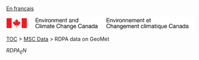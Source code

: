 [En français](geomet-rdpa_fr.md)

![ECCC logo](../../img_eccc-logo.png)

[TOC](../../readme_en.md) > [MSC Data](../readme_en.md) > RDPA data on GeoMet


$RDPA_EN$
